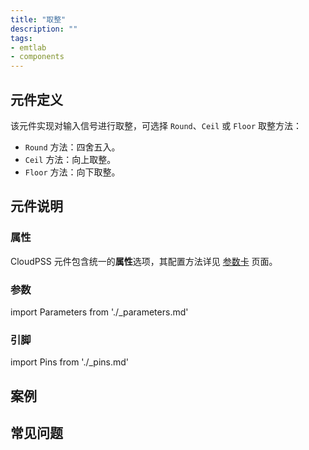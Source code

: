 ```yaml
---
title: "取整"
description: ""
tags:
- emtlab
- components
---
```


## 元件定义
该元件实现对输入信号进行取整，可选择 `Round`、`Ceil` 或 `Floor` 取整方法：
- `Round` 方法：四舍五入。
- `Ceil` 方法：向上取整。
- `Floor` 方法：向下取整。

## 元件说明



### 属性

CloudPSS 元件包含统一的**属性**选项，其配置方法详见 [参数卡](docs/documents/software/10-xstudio/20-simstudio/40-workbench/20-function-zone/30-design-tab/30-param-panel/index.md) 页面。

### 参数

import Parameters from './_parameters.md'

<Parameters/>

### 引脚

import Pins from './_pins.md'

<Pins/>

## 案例

## 常见问题

